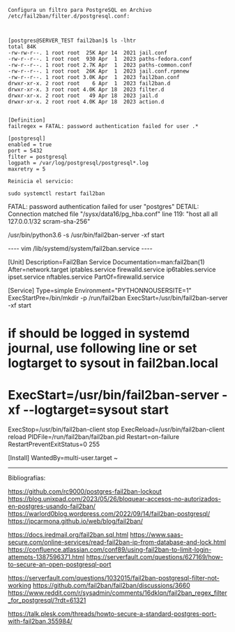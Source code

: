 



	
	Configura un filtro para PostgreSQL en Archivo
	/etc/fail2ban/filter.d/postgresql.conf:
	
	
	
	[postgres@SERVER_TEST fail2ban]$ ls -lhtr
	total 84K
	-rw-rw-r--. 1 root root  25K Apr 14  2021 jail.conf
	-rw-r--r--. 1 root root  930 Apr  1  2023 paths-fedora.conf
	-rw-r--r--. 1 root root 2.7K Apr  1  2023 paths-common.conf
	-rw-r--r--. 1 root root  26K Apr  1  2023 jail.conf.rpmnew
	-rw-r--r--. 1 root root 3.0K Apr  1  2023 fail2ban.conf
	drwxr-xr-x. 2 root root    6 Apr  1  2023 fail2ban.d
	drwxr-xr-x. 3 root root 4.0K Apr 18  2023 filter.d
	drwxr-xr-x. 2 root root   49 Apr 18  2023 jail.d
	drwxr-xr-x. 2 root root 4.0K Apr 18  2023 action.d
	
	 
	[Definition]
	failregex = FATAL: password authentication failed for user .*
	
	[postgresql]
	enabled = true
	port = 5432
	filter = postgresql
	logpath = /var/log/postgresql/postgresql*.log
	maxretry = 5
	
	Reinicia el servicio:
	
	sudo systemctl restart fail2ban




FATAL:  password authentication failed for user "postgres"
DETAIL:  Connection matched file "/sysx/data16/pg_hba.conf" line 119: "host    all             all             127.0.0.1/32            scram-sha-256"

 /usr/bin/python3.6 -s /usr/bin/fail2ban-server -xf start
 
 ----  vim /lib/systemd/system/fail2ban.service  ----

 [Unit]
Description=Fail2Ban Service
Documentation=man:fail2ban(1)
After=network.target iptables.service firewalld.service ip6tables.service ipset.service nftables.service
PartOf=firewalld.service

[Service]
Type=simple
Environment="PYTHONNOUSERSITE=1"
ExecStartPre=/bin/mkdir -p /run/fail2ban
ExecStart=/usr/bin/fail2ban-server -xf start
# if should be logged in systemd journal, use following line or set logtarget to sysout in fail2ban.local
# ExecStart=/usr/bin/fail2ban-server -xf --logtarget=sysout start
ExecStop=/usr/bin/fail2ban-client stop
ExecReload=/usr/bin/fail2ban-client reload
PIDFile=/run/fail2ban/fail2ban.pid
Restart=on-failure
RestartPreventExitStatus=0 255

[Install]
WantedBy=multi-user.target
~

--------------- 

 
 Bibliografías:
 
 https://github.com/rc9000/postgres-fail2ban-lockout
 https://blog.unixpad.com/2023/05/26/bloquear-accesos-no-autorizados-en-postgres-usando-fail2ban/
 https://warlord0blog.wordpress.com/2022/09/14/fail2ban-postgresql/
 https://jpcarmona.github.io/web/blog/fail2ban/
 
 https://docs.iredmail.org/fail2ban.sql.html
 https://www.saas-secure.com/online-services/read-fail2ban-ip-from-database-and-lock.html
 https://confluence.atlassian.com/conf89/using-fail2ban-to-limit-login-attempts-1387596371.html
 https://serverfault.com/questions/627169/how-to-secure-an-open-postgresql-port
 
 
 https://serverfault.com/questions/1032015/fail2ban-postgresql-filter-not-working
 https://github.com/fail2ban/fail2ban/discussions/3660
 https://www.reddit.com/r/sysadmin/comments/16dklqn/fail2ban_regex_filter_for_postgresql/?rdt=61321
 
 
 
 https://talk.plesk.com/threads/howto-secure-a-standard-postgres-port-with-fail2ban.355984/
 
 


 
